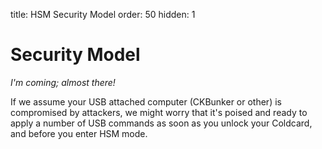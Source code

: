 title: HSM Security Model
order: 50
hidden: 1

# Security Model

_I'm coming; almost there!_


If we assume your USB attached computer (CKBunker or other) is
compromised by attackers, we might worry that it's poised and ready
to apply a number of USB commands as soon as you unlock your Coldcard,
and before you enter HSM mode.
